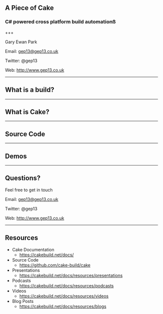 ## A Piece of Cake
### C# powered cross platform build automationß

+++

Gary Ewan Park

Email: gep13@gep13.co.uk

Twitter: @gep13

Web: http://www.gep13.co.uk

---

## What is a build?

---

## What is Cake?

---

## Source Code

---

## Demos

---

## Questions?

Feel free to get in touch

Email: gep13@gep13.co.uk

Twitter: @gep13

Web: http://www.gep13.co.uk

---

## Resources

* Cake Documentation
  * https://cakebuild.net/docs/
* Source Code
  * https://github.com/cake-build/cake
* Presentations
  * https://cakebuild.net/docs/resources/presentations
* Podcasts
  * https://cakebuild.net/docs/resources/podcasts
* Videos
  * https://cakebuild.net/docs/resources/videos
* Blog Posts
  * https://cakebuild.net/docs/resources/blogs